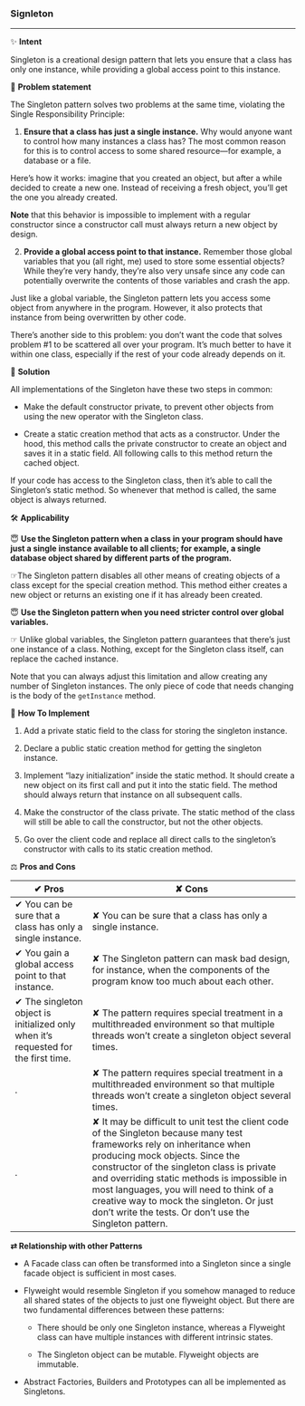 ### Signleton
-------------

&#10024; **Intent**

Singleton is a creational design pattern that lets you ensure that a class has only one instance, while providing a global access point to this instance.
     
&#128577; **Problem statement**

The Singleton pattern solves two problems at the same time, violating the Single Responsibility Principle:

1. **Ensure that a class has just a single instance.** Why would anyone want to control how many instances a class has? The most common reason for this is to control access to some shared resource—for example, a database or a file.

Here’s how it works: imagine that you created an object, but after a while decided to create a new one. Instead of receiving a fresh object, you’ll get the one you already created.

**Note** that this behavior is impossible to implement with a regular constructor since a constructor call must always return a new object by design.

2. **Provide a global access point to that instance.** Remember those global variables that you (all right, me) used to store some essential objects? While they’re very handy, they’re also very unsafe since any code can potentially overwrite the contents of those variables and crash the app.

Just like a global variable, the Singleton pattern lets you access some object from anywhere in the program. However, it also protects that instance from being overwritten by other code.

There’s another side to this problem: you don’t want the code that solves problem #1 to be scattered all over your program. It’s much better to have it within one class, especially if the rest of your code already depends on it.

&#128578; **Solution**

All implementations of the Singleton have these two steps in common:

* Make the default constructor private, to prevent other objects from using the new operator with the Singleton class.

* Create a static creation method that acts as a constructor. Under the hood, this method calls the private constructor to create an object and saves it in a static field. All following calls to this method return the cached object.

If your code has access to the Singleton class, then it’s able to call the Singleton’s static method. So whenever that method is called, the same object is always returned.

&#128736; **Applicability**

&#128519; **Use the Singleton pattern when a class in your program should have just a single instance available to all clients; for example, a single database object shared by different parts of the program.**

&#9758;The Singleton pattern disables all other means of creating objects of a class except for the special creation method. This method either creates a new object or returns an existing one if it has already been created.

&#128519; **Use the Singleton pattern when you need stricter control over global variables.**

&#9758; Unlike global variables, the Singleton pattern guarantees that there’s just one instance of a class. Nothing, except for the Singleton class itself, can replace the cached instance.

Note that you can always adjust this limitation and allow creating any number of Singleton instances. The only piece of code that needs changing is the body of the `getInstance` method.


&#128221; **How To Implement**

1. Add a private static field to the class for storing the singleton instance.

2. Declare a public static creation method for getting the singleton instance.

3. Implement “lazy initialization” inside the static method. It should create a new object on its first call and put it into the static field. The method should always return that instance on all subsequent calls.

4. Make the constructor of the class private. The static method of the class will still be able to call the constructor, but not the other objects.

5. Go over the client code and replace all direct calls to the singleton’s constructor with calls to its static creation method.

&#9878; **Pros and Cons**

&#10004; Pros | &#10008; Cons
--------------|--------------
&#10004; You can be sure that a class has only a single instance. | &#10008; You can be sure that a class has only a single instance.
&#10004; You gain a global access point to that instance. | &#10008; The Singleton pattern can mask bad design, for instance, when the components of the program know too much about each other.
&#10004; The singleton object is initialized only when it’s requested for the first time. | &#10008; The pattern requires special treatment in a multithreaded environment so that multiple threads won’t create a singleton object several times.
 . | &#10008; The pattern requires special treatment in a multithreaded environment so that multiple threads won’t create a singleton object several times.
 . | &#10008; It may be difficult to unit test the client code of the Singleton because many test frameworks rely on inheritance when producing mock objects. Since the constructor of the singleton class is private and overriding static methods is impossible in most languages, you will need to think of a creative way to mock the singleton. Or just don’t write the tests. Or don’t use the Singleton pattern.
 
 
 **&#8644; Relationship with other Patterns**
 
- A Facade class can often be transformed into a Singleton since a single facade object is sufficient in most cases.

- Flyweight would resemble Singleton if you somehow managed to reduce all shared states of the objects to just one flyweight object. But there are two fundamental differences between these patterns:

     * There should be only one Singleton instance, whereas a Flyweight class can have multiple instances with different intrinsic states.

     * The Singleton object can be mutable. Flyweight objects are immutable.
 
- Abstract Factories, Builders and Prototypes can all be implemented as Singletons.
